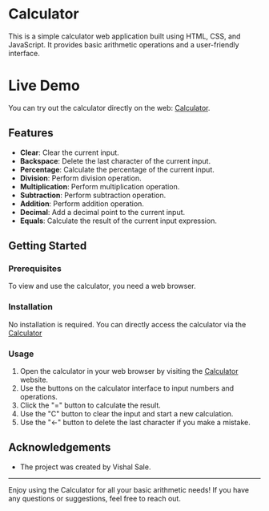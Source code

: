 # Calculator

This is a simple calculator web application built using HTML, CSS, and JavaScript. It provides basic arithmetic operations and a user-friendly interface.

# Live Demo

You can try out the calculator directly on the web: [Calculator](https://vishalsale.github.io/Calculator/).

## Features

- **Clear**: Clear the current input.
- **Backspace**: Delete the last character of the current input.
- **Percentage**: Calculate the percentage of the current input.
- **Division**: Perform division operation.
- **Multiplication**: Perform multiplication operation.
- **Subtraction**: Perform subtraction operation.
- **Addition**: Perform addition operation.
- **Decimal**: Add a decimal point to the current input.
- **Equals**: Calculate the result of the current input expression.

## Getting Started

### Prerequisites

To view and use the calculator, you need a web browser.

### Installation

No installation is required. You can directly access the calculator via the [Calculator](https://vishalsale.github.io/Calculator/)

### Usage

1. Open the calculator in your web browser by visiting the [Calculator](https://vishalsale.github.io/Calculator/) website.
2. Use the buttons on the calculator interface to input numbers and operations.
3. Click the "=" button to calculate the result.
4. Use the "C" button to clear the input and start a new calculation.
5. Use the "←" button to delete the last character if you make a mistake.

## Acknowledgements

- The project was created by Vishal Sale.

---

Enjoy using the Calculator for all your basic arithmetic needs! If you have any questions or suggestions, feel free to reach out.
